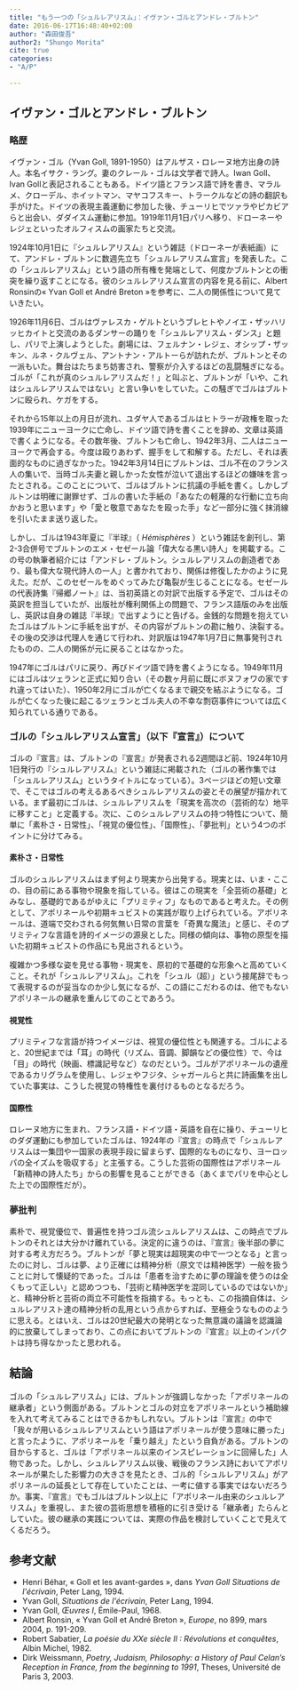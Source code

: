 ```yaml
---
title: "もう一つの「シュルレアリスム」：イヴァン・ゴルとアンドレ・ブルトン"
date: 2016-06-17T16:48:40+02:00
author: "森田俊吾"
author2: "Shungo Morita"
cite: true
categories:
- "A/P"

---
```


## イヴァン・ゴルとアンドレ・ブルトン

### 略歴

イヴァン・ゴル（Yvan Goll, 1891-1950）はアルザス・ロレーヌ地方出身の詩人。本名イサク・ラング。妻のクレール・ゴルは文学者で詩人。Iwan Goll、Ivan Gollと表記されることもある。ドイツ語とフランス語で詩を書き、マラルメ、クローデル、ホイットマン、マヤコフスキー、トラークルなどの詩の翻訳も手がけた。ドイツの表現主義運動に参加した後、チューリヒでツァラやピカビアらと出会い、ダダイスム運動に参加。1919年11月1日パリへ移り、ドローネーやレジェといったオルフィスムの画家たちと交流。

1924年10月1日に『シュルレアリスム』という雑誌（ドローネーが表紙画）にて、アンドレ・ブルトンに数週先立ち「シュルレアリスム宣言」を発表した。この「シュルレアリスム」という語の所有権を発端として、何度かブルトンとの衝突を繰り返すことになる。彼のシュルレアリスム宣言の内容を見る前に、Albert Ronsinの« Yvan Goll et André Breton »を参考に、二人の関係性について見ていきたい。

1926年11月6日、ゴルはヴァレスカ・ゲルトというブレヒトやノイエ・ザッハリッヒカイトと交流のあるダンサーの踊りを「シュルレアリスム・ダンス」と題し、パリで上演しようとした。劇場には、フェルナン・レジェ、オシップ・ザッキン、ルネ・クルヴェル、アントナン・アルトーらが訪れたが、ブルトンとその一派もいた。舞台はたちまち妨害され、警察が介入するほどの乱闘騒ぎになる。ゴルが「これが真のシュルレアリスムだ！」と叫ぶと、ブルトンが「いや、これはシュルレアリスムではない」と言い争いをしていた。この騒ぎでゴルはブルトンに殴られ、ケガをする。

それから15年以上の月日が流れ、ユダヤ人であるゴルはヒトラーが政権を取った1939年にニューヨークに亡命し、ドイツ語で詩を書くことを辞め、文章は英語で書くようになる。その数年後、ブルトンも亡命し、1942年3月、二人はニューヨークで再会する。今度は殴りあわず、握手をして和解する。ただし、それは表面的なものに過ぎなかった。1942年3月14日にブルトンは、ゴル不在のフランス人の集いで、当時ゴル夫妻と親しかった女性が泣いて退出するほどの嫌味を言ったとされる。このことについて、ゴルはブルトンに抗議の手紙を書く。しかしブルトンは明確に謝罪せず、ゴルの書いた手紙の「あなたの軽蔑的な行動に立ち向かおうと思います」や「愛と敬意であなたを殴った手」など一部分に強く抹消線を引いたまま送り返した。

しかし、ゴルは1943年夏に『半球』（ *Hémisphères* ）という雑誌を創刊し、第2-3合併号でブルトンのエメ・セゼール論「偉大なる黒い詩人」を掲載する。この号の執筆者紹介には「アンドレ・ブルトン。シュルレアリスムの創造者であり、最も偉大な現代詩人の一人」と書かれており、関係は修復したかのように見えた。だが、このセゼールをめぐってみたび亀裂が生じることになる。セゼールの代表詩集『帰郷ノート』は、当初英語との対訳で出版する予定で、ゴルはその英訳を担当していたが、出版社が権利関係上の問題で、フランス語版のみを出版し、英訳は自身の雑誌『半球』で出すようにと告げる。金銭的な問題を抱えていたゴルはブルトンに手紙を出すが、その内容がブルトンの勘に触り、決裂する。その後の交渉は代理人を通じて行われ、対訳版は1947年1月7日に無事発刊されたものの、二人の関係が元に戻ることはなかった。

1947年にゴルはパリに戻り、再びドイツ語で詩を書くようになる。1949年11月にはゴルはツェランと正式に知り合い（その数ヶ月前に既にボヌフォワの家ですれ違ってはいた）、1950年2月にゴルが亡くなるまで親交を結ぶようになる。ゴルが亡くなった後に起こるツェランとゴル夫人の不幸な剽窃事件については広く知られている通りである。

### ゴルの「シュルレアリスム宣言」（以下『宣言』）について

ゴルの『宣言』は、ブルトンの『宣言』が発表される2週間ほど前、1924年10月1日発行の『シュルレアリスム』という雑誌に掲載された（ゴルの著作集では「シュルレアリスム」というタイトルになっている）。3ページほどの短い文章で、そこではゴルの考えるあるべきシュルレアリスムの姿とその展望が描かれている。まず最初にゴルは、シュルレアリスムを「現実を高次の（芸術的な）地平に移すこと」と定義する。次に、このシュルレアリスムの持つ特性について、簡単に「素朴さ・日常性」、「視覚の優位性」、「国際性」、「夢批判」という4つのポイントに分けてみる。

#### 素朴さ・日常性

ゴルのシュルレアリスムはまず何より現実から出発する。現実とは、いま・ここの、目の前にある事物や現象を指している。彼はこの現実を「全芸術の基礎」とみなし、基礎的であるがゆえに「プリミティフ」なものであると考えた。その例として、アポリネールや初期キュビストの実践が取り上げられている。アポリネールは、道端で交わされる何気無い日常の言葉を「奇異な魔法」と感じ、そのプリミティフな言語を詩的イメージの源泉とした。同様の傾向は、事物の原型を描いた初期キュビストの作品にも見出されるという。

複雑かつ多様な姿を見せる事物・現実を、原初的で基礎的な形象へと高めていくこと。それが「シュルレアリスム」。これを「シュル（超）」という接尾辞でもって表現するのが妥当なのか少し気になるが、この語にこだわるのは、他でもないアポリネールの継承を重んじてのことであろう。

#### 視覚性

プリミティフな言語が持つイメージは、視覚の優位性とも関連する。ゴルによると、20世紀までは「耳」の時代（リズム、音調、脚韻などの優位性）で、今は「目」の時代（映画、標識記号など）なのだという。ゴルがアポリネールの遺産であるカリグラムを使用し、レジェやフジタ、シャガールらと共に詩画集を出していた事実は、こうした視覚の特権性を裏付けるものとなるだろう。

#### 国際性

ロレーヌ地方に生まれ、フランス語・ドイツ語・英語を自在に操り、チューリヒのダダ運動にも参加していたゴルは、1924年の『宣言』の時点で「シュルレアリスムは一集団や一国家の表現手段に留まらず、国際的なものになり、ヨーロッパの全イズムを吸収する」と主張する。こうした芸術の国際性はアポリネール「新精神の詩人たち」からの影響を見ることができる（あくまでパリを中心とした上での国際性だが）。

### 夢批判

素朴で、視覚優位で、普遍性を持つゴル流シュルレアリスムは、この時点でブルトンのそれとは大分かけ離れている。決定的に違うのは、『宣言』後半部の夢に対する考え方だろう。ブルトンが「夢と現実は超現実の中で一つとなる」と言ったのに対し、ゴルは夢、より正確には精神分析（原文では精神医学）一般を扱うことに対して懐疑的であった。ゴルは「患者を治すために夢の理論を使うのは全くもって正しい」と認めつつも、「芸術と精神医学を混同しているのではないか」と、精神分析と芸術の両立不可能性を指摘する。もっとも、この指摘自体は、シュルレアリスト達の精神分析の乱用という点からすれば、至極全うなもののように思える。とはいえ、ゴルは20世紀最大の発明となった無意識の議論を認識論的に放棄してしまっており、この点においてブルトンの『宣言』以上のインパクトは持ち得なかったと思われる。

## 結論

ゴルの「シュルレアリスム」には、ブルトンが強調しなかった「アポリネールの継承者」という側面がある。ブルトンとゴルの対立をアポリネールという補助線を入れて考えてみることはできるかもしれない。ブルトンは『宣言』の中で「我々が用いるシュルレアリスムという語はアポリネールが使う意味に勝った」と言ったように、アポリネールを「乗り越え」たという自負がある。ブルトンの目からすると、ゴルは「アポリネール以来のインスピレーションに回帰した」人物であった。しかし、シュルレアリスム以後、戦後のフランス詩においてアポリネールが果たした影響力の大きさを見たとき、ゴル的「シュルレアリスム」がアポリネールの延長として存在していたことは、一考に値する事実ではないだろうか。事実、『宣言』でもゴルはブルトン以上に「アポリネール由来のシュルレアリスム」を重視し、また彼の芸術思想を積極的に引き受ける「継承者」たらんとしていた。彼の継承の実践については、実際の作品を検討していくことで見えてくるだろう。

## 参考文献

- Henri Béhar, « Goll et les avant-gardes », dans *Yvan Goll Situations de l'écrivain*, Peter Lang, 1994.
- Yvan Goll, *Situations de l'écrivain*, Peter Lang, 1994.
- Yvan Goll, *Œuvres I*, Émile-Paul, 1968.
- Albert Ronsin, « Yvan Goll et André Breton », *Europe*, no 899, mars 2004, p. 191-209.
- Robert Sabatier, *La poésie du XXe siècle II : Révolutions et conquêtes*, Albin Michel, 1982.
- Dirk Weissmann, *Poetry, Judaism, Philosophy: a History of Paul Celan’s Reception in France, from the beginning to 1991*, Theses, Université de Paris 3, 2003.
